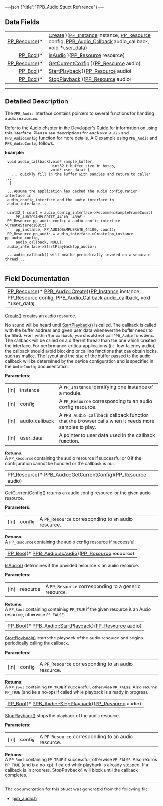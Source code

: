 ---json {"title":"PPB\_Audio Struct Reference"} ---

Data Fields
-----------

<table><tbody><tr class="odd"><td style="text-align: right;"><a href="/docs/native-client/pepper_dev/c/group___typedefs#gafdc3895ee80f4750d0d95ae1b677e9b7" class="el">PP_Resource</a>(* </td><td><a href="/docs/native-client/pepper_dev/c/struct_p_p_b___audio__1__1#a9714ecad5eeefae9d5d98c5ea29ac5ce" class="el">Create</a> )(<a href="/docs/native-client/pepper_dev/c/group___typedefs#ga89b662403e6a687bb914b80114c0d19d" class="el">PP_Instance</a> instance, <a href="/docs/native-client/pepper_dev/c/group___typedefs#gafdc3895ee80f4750d0d95ae1b677e9b7" class="el">PP_Resource</a> config, <a href="/docs/native-client/pepper_dev/c/group___typedefs#ga2ec91970f3cb75769ce631b3b732803e" class="el">PPB_Audio_Callback</a> audio_callback, void *user_data)</td></tr><tr class="even"><td style="text-align: right;"><a href="/docs/native-client/pepper_dev/c/group___enums#ga4f272d99be14aacafe08dfd4ef830918" class="el">PP_Bool</a>(* </td><td><a href="/docs/native-client/pepper_dev/c/struct_p_p_b___audio__1__1#af516cae7c19f1439d630fd58049db85b" class="el">IsAudio</a> )(<a href="/docs/native-client/pepper_dev/c/group___typedefs#gafdc3895ee80f4750d0d95ae1b677e9b7" class="el">PP_Resource</a> resource)</td></tr><tr class="odd"><td style="text-align: right;"><a href="/docs/native-client/pepper_dev/c/group___typedefs#gafdc3895ee80f4750d0d95ae1b677e9b7" class="el">PP_Resource</a>(* </td><td><a href="/docs/native-client/pepper_dev/c/struct_p_p_b___audio__1__1#a85615368f68e629eaeef6507e6b5f8b3" class="el">GetCurrentConfig</a> )(<a href="/docs/native-client/pepper_dev/c/group___typedefs#gafdc3895ee80f4750d0d95ae1b677e9b7" class="el">PP_Resource</a> audio)</td></tr><tr class="even"><td style="text-align: right;"><a href="/docs/native-client/pepper_dev/c/group___enums#ga4f272d99be14aacafe08dfd4ef830918" class="el">PP_Bool</a>(* </td><td><a href="/docs/native-client/pepper_dev/c/struct_p_p_b___audio__1__1#a764b5ba357af0f781839c4f696615a23" class="el">StartPlayback</a> )(<a href="/docs/native-client/pepper_dev/c/group___typedefs#gafdc3895ee80f4750d0d95ae1b677e9b7" class="el">PP_Resource</a> audio)</td></tr><tr class="odd"><td style="text-align: right;"><a href="/docs/native-client/pepper_dev/c/group___enums#ga4f272d99be14aacafe08dfd4ef830918" class="el">PP_Bool</a>(* </td><td><a href="/docs/native-client/pepper_dev/c/struct_p_p_b___audio__1__1#a82049c2fbe4f151839fd13f8d10e8395" class="el">StopPlayback</a> )(<a href="/docs/native-client/pepper_dev/c/group___typedefs#gafdc3895ee80f4750d0d95ae1b677e9b7" class="el">PP_Resource</a> audio)</td></tr></tbody></table>

------------------------------------------------------------------------

<span id="details" class="anchor" style="margin: 0;"></span>

Detailed Description
--------------------

The `PPB_Audio` interface contains pointers to several functions for handling audio resources.

Refer to the [Audio](/docs/native-client/devguide/coding/audio) chapter in the Developer's Guide for information on using this interface. Please see descriptions for each `PPB_Audio` and `PPB_AudioConfig` function for more details. A C example using `PPB_Audio` and `PPB_AudioConfig` follows.

**Example:**

     void audio_callback(void* sample_buffer,
                         uint32_t buffer_size_in_bytes,
                         void* user_data) {
       ... quickly fill in the buffer with samples and return to caller ...
      }

     ...Assume the application has cached the audio configuration interface in
     audio_config_interface and the audio interface in
     audio_interface...

     uint32_t count = audio_config_interface->RecommendSampleFrameCount(
         PP_AUDIOSAMPLERATE_44100, 4096);
     PP_Resource pp_audio_config = audio_config_interface->CreateStereo16Bit(
         pp_instance, PP_AUDIOSAMPLERATE_44100, count);
     PP_Resource pp_audio = audio_interface->Create(pp_instance, pp_audio_config,
         audio_callback, NULL);
     audio_interface->StartPlayback(pp_audio);

     ...audio_callback() will now be periodically invoked on a separate thread...

------------------------------------------------------------------------

Field Documentation
-------------------

<span id="a9714ecad5eeefae9d5d98c5ea29ac5ce" class="anchor" style="margin: 0;"></span>

<table><tbody><tr class="odd"><td><a href="/docs/native-client/pepper_dev/c/group___typedefs#gafdc3895ee80f4750d0d95ae1b677e9b7" class="el">PP_Resource</a>(* <a href="/docs/native-client/pepper_dev/c/struct_p_p_b___audio__1__1#a9714ecad5eeefae9d5d98c5ea29ac5ce" class="el">PPB_Audio::Create</a>)(<a href="/docs/native-client/pepper_dev/c/group___typedefs#ga89b662403e6a687bb914b80114c0d19d" class="el">PP_Instance</a> instance, <a href="/docs/native-client/pepper_dev/c/group___typedefs#gafdc3895ee80f4750d0d95ae1b677e9b7" class="el">PP_Resource</a> config, <a href="/docs/native-client/pepper_dev/c/group___typedefs#ga2ec91970f3cb75769ce631b3b732803e" class="el">PPB_Audio_Callback</a> audio_callback, void *user_data)</td></tr></tbody></table>

<a href="/docs/native-client/pepper_dev/c/struct_p_p_b___audio__1__1#a9714ecad5eeefae9d5d98c5ea29ac5ce" class="el" title="Create() creates an audio resource.">Create()</a> creates an audio resource.

No sound will be heard until <a href="/docs/native-client/pepper_dev/c/struct_p_p_b___audio__1__1#a764b5ba357af0f781839c4f696615a23" class="el" title="StartPlayback() starts the playback of the audio resource and begins periodically calling the callbac...">StartPlayback()</a> is called. The callback is called with the buffer address and given user data whenever the buffer needs to be filled. From within the callback, you should not call `PPB_Audio` functions. The callback will be called on a different thread than the one which created the interface. For performance-critical applications (i.e. low-latency audio), the callback should avoid blocking or calling functions that can obtain locks, such as malloc. The layout and the size of the buffer passed to the audio callback will be determined by the device configuration and is specified in the `AudioConfig` documentation.

**Parameters:**  
<table><tbody><tr class="odd"><td>[in]</td><td>instance</td><td>A <code>PP_Instance</code> identifying one instance of a module.</td></tr><tr class="even"><td>[in]</td><td>config</td><td>A <code>PP_Resource</code> corresponding to an audio config resource.</td></tr><tr class="odd"><td>[in]</td><td>audio_callback</td><td>A <code>PPB_Audio_Callback</code> callback function that the browser calls when it needs more samples to play.</td></tr><tr class="even"><td>[in]</td><td>user_data</td><td>A pointer to user data used in the callback function.</td></tr></tbody></table>

<!-- -->

**Returns:**  
A `PP_Resource` containing the audio resource if successful or 0 if the configuration cannot be honored or the callback is null.

<span id="a85615368f68e629eaeef6507e6b5f8b3" class="anchor" style="margin: 0;"></span>

<table><tbody><tr class="odd"><td><a href="/docs/native-client/pepper_dev/c/group___typedefs#gafdc3895ee80f4750d0d95ae1b677e9b7" class="el">PP_Resource</a>(* <a href="/docs/native-client/pepper_dev/c/struct_p_p_b___audio__1__1#a85615368f68e629eaeef6507e6b5f8b3" class="el">PPB_Audio::GetCurrentConfig</a>)(<a href="/docs/native-client/pepper_dev/c/group___typedefs#gafdc3895ee80f4750d0d95ae1b677e9b7" class="el">PP_Resource</a> audio)</td></tr></tbody></table>

GetCurrrentConfig() returns an audio config resource for the given audio resource.

**Parameters:**  
<table><tbody><tr class="odd"><td>[in]</td><td>config</td><td>A <code>PP_Resource</code> corresponding to an audio resource.</td></tr></tbody></table>

<!-- -->

**Returns:**  
A `PP_Resource` containing the audio config resource if successful.

<span id="af516cae7c19f1439d630fd58049db85b" class="anchor" style="margin: 0;"></span>

<table><tbody><tr class="odd"><td><a href="/docs/native-client/pepper_dev/c/group___enums#ga4f272d99be14aacafe08dfd4ef830918" class="el">PP_Bool</a>(* <a href="/docs/native-client/pepper_dev/c/struct_p_p_b___audio__1__1#af516cae7c19f1439d630fd58049db85b" class="el">PPB_Audio::IsAudio</a>)(<a href="/docs/native-client/pepper_dev/c/group___typedefs#gafdc3895ee80f4750d0d95ae1b677e9b7" class="el">PP_Resource</a> resource)</td></tr></tbody></table>

<a href="/docs/native-client/pepper_dev/c/struct_p_p_b___audio__1__1#af516cae7c19f1439d630fd58049db85b" class="el" title="IsAudio() determines if the provided resource is an audio resource.">IsAudio()</a> determines if the provided resource is an audio resource.

**Parameters:**  
<table><tbody><tr class="odd"><td>[in]</td><td>resource</td><td>A <code>PP_Resource</code> corresponding to a generic resource.</td></tr></tbody></table>

<!-- -->

**Returns:**  
A `PP_Bool` containing containing `PP_TRUE` if the given resource is an Audio resource, otherwise `PP_FALSE`.

<span id="a764b5ba357af0f781839c4f696615a23" class="anchor" style="margin: 0;"></span>

<table><tbody><tr class="odd"><td><a href="/docs/native-client/pepper_dev/c/group___enums#ga4f272d99be14aacafe08dfd4ef830918" class="el">PP_Bool</a>(* <a href="/docs/native-client/pepper_dev/c/struct_p_p_b___audio__1__1#a764b5ba357af0f781839c4f696615a23" class="el">PPB_Audio::StartPlayback</a>)(<a href="/docs/native-client/pepper_dev/c/group___typedefs#gafdc3895ee80f4750d0d95ae1b677e9b7" class="el">PP_Resource</a> audio)</td></tr></tbody></table>

<a href="/docs/native-client/pepper_dev/c/struct_p_p_b___audio__1__1#a764b5ba357af0f781839c4f696615a23" class="el" title="StartPlayback() starts the playback of the audio resource and begins periodically calling the callbac...">StartPlayback()</a> starts the playback of the audio resource and begins periodically calling the callback.

**Parameters:**  
<table><tbody><tr class="odd"><td>[in]</td><td>config</td><td>A <code>PP_Resource</code> corresponding to an audio resource.</td></tr></tbody></table>

<!-- -->

**Returns:**  
A `PP_Bool` containing `PP_TRUE` if successful, otherwise `PP_FALSE`. Also returns `PP_TRUE` (and be a no-op) if called while playback is already in progress.

<span id="a82049c2fbe4f151839fd13f8d10e8395" class="anchor" style="margin: 0;"></span>

<table><tbody><tr class="odd"><td><a href="/docs/native-client/pepper_dev/c/group___enums#ga4f272d99be14aacafe08dfd4ef830918" class="el">PP_Bool</a>(* <a href="/docs/native-client/pepper_dev/c/struct_p_p_b___audio__1__1#a82049c2fbe4f151839fd13f8d10e8395" class="el">PPB_Audio::StopPlayback</a>)(<a href="/docs/native-client/pepper_dev/c/group___typedefs#gafdc3895ee80f4750d0d95ae1b677e9b7" class="el">PP_Resource</a> audio)</td></tr></tbody></table>

<a href="/docs/native-client/pepper_dev/c/struct_p_p_b___audio__1__1#a82049c2fbe4f151839fd13f8d10e8395" class="el" title="StopPlayback() stops the playback of the audio resource.">StopPlayback()</a> stops the playback of the audio resource.

**Parameters:**  
<table><tbody><tr class="odd"><td>[in]</td><td>config</td><td>A <code>PP_Resource</code> corresponding to an audio resource.</td></tr></tbody></table>

<!-- -->

**Returns:**  
A `PP_Bool` containing `PP_TRUE` if successful, otherwise `PP_FALSE`. Also returns `PP_TRUE` (and is a no-op) if called while playback is already stopped. If a callback is in progress, <a href="/docs/native-client/pepper_dev/c/struct_p_p_b___audio__1__1#a82049c2fbe4f151839fd13f8d10e8395" class="el" title="StopPlayback() stops the playback of the audio resource.">StopPlayback()</a> will block until the callback completes.

------------------------------------------------------------------------

The documentation for this struct was generated from the following file:

-   <a href="/docs/native-client/pepper_dev/c/ppb__audio_8h/" class="el">ppb_audio.h</a>
